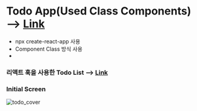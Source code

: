 # Todo App(Used Class Components) --> [Link](https://www.juni-official.com/todo)

* npx create-react-app 사용
* Component Class 방식 사용
* 
### 리액트 훅을 사용한 Todo List --> [Link](https://github.com/junheeleeme/react_TodoApp_hooks)

### Initial Screen

![todo_cover](https://user-images.githubusercontent.com/38034518/118227046-d4b1a880-b4c2-11eb-9d6a-506b546d055c.png)

